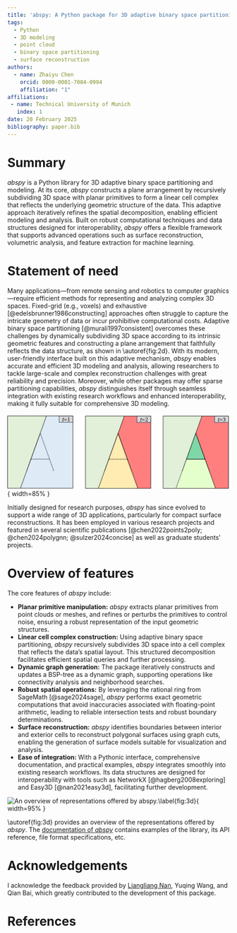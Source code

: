 ```yaml
---
title: 'abspy: A Python package for 3D adaptive binary space partitioning and modeling'
tags:
  - Python
  - 3D modeling
  - point cloud
  - binary space partitioning
  - surface reconstruction
authors:
  - name: Zhaiyu Chen
    orcid: 0000-0001-7084-0994
    affiliation: "1"
affiliations:
 - name: Technical University of Munich
   index: 1
date: 20 February 2025
bibliography: paper.bib
---
```


# Summary

*abspy* is a Python library for 3D adaptive binary space partitioning and modeling. At its core, *abspy* constructs a plane arrangement by recursively subdividing 3D space with planar primitives to form a linear cell complex that reflects the underlying geometric structure of the data. This adaptive approach iteratively refines the spatial decomposition, enabling efficient modeling and analysis. Built on robust computational techniques and data structures designed for interoperability, *abspy* offers a flexible framework that supports advanced operations such as surface reconstruction, volumetric analysis, and feature extraction for machine learning.

# Statement of need

Many applications—from remote sensing and robotics to computer graphics—require efficient methods for representing and analyzing complex 3D spaces. Fixed-grid (e.g., voxels) and exhaustive [@edelsbrunner1986constructing] approaches often struggle to capture the intricate geometry of data or incur prohibitive computational costs. Adaptive binary space partitioning [@murali1997consistent] overcomes these challenges by dynamically subdividing 3D space according to its intrinsic geometric features and constructing a plane arrangement that faithfully reflects the data structure, as shown in \autoref{fig:2d}. With its modern, user-friendly interface built on this adaptive mechanism, *abspy* enables accurate and efficient 3D modeling and analysis, allowing researchers to tackle large-scale and complex reconstruction challenges with great reliability and precision. Moreover, while other packages may offer sparse partitioning capabilities, *abspy* distinguishes itself through seamless integration with existing research workflows and enhanced interoperability, making it fully suitable for comprehensive 3D modeling.

![A 2D illustration for adaptive binary space partitioning.\label{fig:2d}](assets/2d.png){ width=85% }

Initially designed for research purposes, *abspy* has since evolved to support a wide range of 3D applications, particularly for compact surface reconstructions. It has been employed in various research projects and featured in several scientific publications [@chen2022points2poly; @chen2024polygnn; @sulzer2024concise] as well as graduate students' projects.

# Overview of features

The core features of *abspy* include:

- **Planar primitive manipulation:** *abspy* extracts planar primitives from point clouds or meshes, and refines or perturbs the primitives to control noise, ensuring a robust representation of the input geometric structures.
- **Linear cell complex construction:** Using adaptive binary space partitioning, *abspy* recursively subdivides 3D space into a cell complex that reflects the data’s spatial layout. This structured decomposition facilitates efficient spatial queries and further processing.
- **Dynamic graph generation:** The package iteratively constructs and updates a BSP-tree as a dynamic graph, supporting operations like connectivity analysis and neighborhood searches.
- **Robust spatial operations:** By leveraging the rational ring from SageMath [@sage2024sage], *abspy* performs exact geometric computations that avoid inaccuracies associated with floating-point arithmetic, leading to reliable intersection tests and robust boundary determinations.
- **Surface reconstruction:** *abspy* identifies boundaries between interior and exterior cells to reconstruct polygonal surfaces using graph cuts, enabling the generation of surface models suitable for visualization and analysis.
- **Ease of integration:** With a Pythonic interface, comprehensive documentation, and practical examples, *abspy* integrates smoothly into existing research workflows. Its data structures are designed for interoperability with tools such as NetworkX [@hagberg2008exploring] and Easy3D [@nan2021easy3d], facilitating further development.

![An overview of representations offered by *abspy*.\label{fig:3d}](assets/3d.png){ width=95% }

\autoref{fig:3d} provides an overview of the representations offered by *abspy*. The [documentation of *abspy*](https://abspy.readthedocs.io/) contains examples of the library, its API reference, file format specifications, etc.

# Acknowledgements

I acknowledge the feedback provided by [Liangliang Nan](https://github.com/LiangliangNan), Yuqing Wang, and Qian Bai, which greatly contributed to the development of this package.

# References
